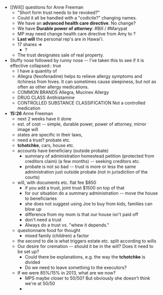 - [[Will]] questions for Anne Freeman
	- "Short form trust needs to be revoked?"
	- Could it all be handled with a "codicile?" changing names.
	- We have an **advanced health care directive**. No change?
	- We have **Durable power of attorney**: #Bill / #Marypat
	- MP may need change health care directive from Amy to ?
	- **Last will** the personal rep's are in Hawai'i.
	- 17 shares =>
		- ?
	- The trust designates sale of real property.
- Stuffy nose followed by runny nose -- I've taken this to see if it is effective
  collapsed:: true
	- I have a quantity of
	- Allegra (fexofenadine) helps to relieve allergy symptoms and itchiness from hives. It can sometimes cause sleepiness, but not as often as other allergy medications.
	- COMMON BRANDS
	  Allegra, Mucinex Allergy
	- DRUG CLASS
	  Antihistamine
	- CONTROLLED SUBSTANCE CLASSIFICATION
	  Not a controlled medication
- **15:26** Anne Freeman
	- next 2 weeks have it done
	- est. of cost -- simple, durable power, power of attorney, mirror image will
	- states are specific in their laws,
	- need a trust? probate etc.
	- **tchotchke**, cars, house etc.
	- accounts have beneficiary (outside probate)
		- summary of administration homestead petition (protected from creditors claim) (a few months) -- seeking creditors etc.
		- probate is not so bad -- trust is more or less the same administration just outside probate (not in jurisdiction of the courts)
	- will, with documents etc. flat fee $850
		- if you add a trust, joint trust $1500 on top of that
		- for our situation do a summary administration -- move the house to beneficiaries
		- she does not suggest using Joe to buy from kids, families can blow up
		- difference from my mom is that our house isn't paid off
		- don't need a trust
		- Always do a trust vs. "whew it depends."
	- questionnaire food for thought
		- mixed family (children) a factor
	- the second to die is what triggers estate etc. split according to wills
	- Our desire for cremation -- should it be in the will? Does it need to be set up?
		- Could there be explanations, e.g. the way the **tchotchke** is divided
		- Do we need to leave something to the executors?
	- If we were 85%/15% in 2013, what are we now?
		- MPS maybe closer to 50/50? But obviously she doesn't think we're at 50/50
		-